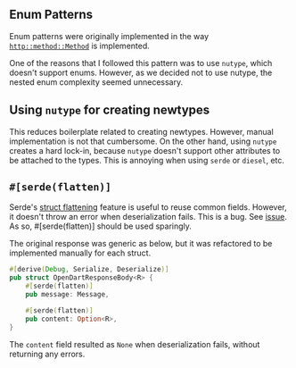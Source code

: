 ## Enum Patterns

Enum patterns were originally implemented in the way
[`http::method::Method`](https://docs.rs/http/latest/http/method/struct.Method.html) is implemented.

One of the reasons that I followed this pattern was to use `nutype`, which doesn't support enums. However, as we decided
not to use nutype, the nested enum complexity seemed unnecessary.

## Using `nutype` for creating newtypes

This reduces boilerplate related to creating newtypes. However, manual implementation is not that cumbersome. On the
other hand, using `nutype` creates a hard lock-in, because `nutype` doesn't support other attributes to be attached to
the types. This is annoying when using `serde` or `diesel`, etc.

## `#[serde(flatten)]`

Serde's [struct flattening](https://serde.rs/attr-flatten.html#struct-flattening) feature is useful to reuse common
fields.
However, it doesn't throw an error when deserialization fails.
This is a bug.
See [issue](https://github.com/serde-rs/serde/issues/2793).
As so, #[serde(flatten)] should be used sparingly.

The original response was generic as below, but it was refactored to be implemented manually for each struct.

```rust
#[derive(Debug, Serialize, Deserialize)]
pub struct OpenDartResponseBody<R> {
    #[serde(flatten)]
    pub message: Message,

    #[serde(flatten)]
    pub content: Option<R>,
}
```

The `content` field resulted as `None` when deserialization fails, without returning any errors.